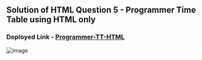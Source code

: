 ## Solution of HTML Question 5 - Programmer Time Table using HTML only

### Deployed Link - [Programmer-TT-HTML](https://programmer-time-table.netlify.app/)

![image](https://github.com/imbeshat/Placement_Assignment_Imbeshat/assets/48837703/b94bd732-3286-48eb-bf0a-9a80714a8b5c)
